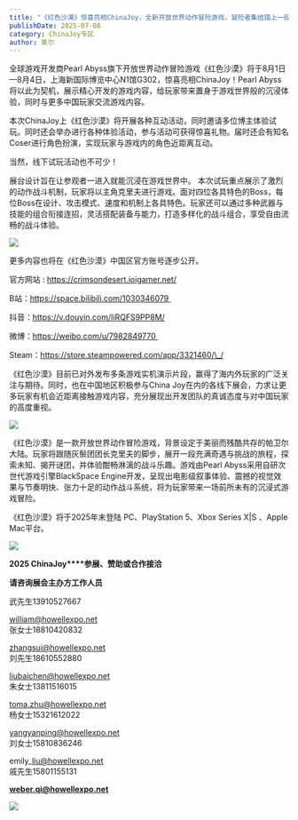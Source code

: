 ```yaml
---
title: "《红色沙漠》惊喜亮相ChinaJoy，全新开放世界动作冒险游戏，冒险者集结踏上一段难以忘怀的旅程！"
publishDate: 2025-07-08
category: ChinaJoy专区
author: 莱尔
---
```


全球游戏开发商Pearl Abyss旗下开放世界动作冒险游戏《红色沙漠》将于8月1日—8月4日，上海新国际博览中心N1馆G302，惊喜亮相ChinaJoy！Pearl Abyss将以此为契机，展示精心开发的游戏内容，给玩家带来置身于游戏世界般的沉浸体验，同时与更多中国玩家交流游戏内容。

本次ChinaJoy上《红色沙漠》将开展各种互动活动，同时邀请多位博主体验试玩。同时还会举办进行各种体验活动，参与活动可获得惊喜礼物。届时还会有知名Coser进行角色扮演，实现玩家与游戏内的角色近距离互动。

当然，线下试玩活动也不可少！

展台设计旨在让参观者一进入就能沉浸在游戏世界中。 本次试玩重点展示了激烈的动作战斗机制，玩家将以主角克里夫进行游戏。面对四位各具特色的Boss，每位Boss在设计、攻击模式、速度和机制上各具特色。玩家还可以通过多种武器与技能的组合衔接连招，灵活搭配装备与能力，打造多样化的战斗组合，享受自由流畅的战斗体验。

![](https://ec-net-1251389766.cos.ap-shanghai.myqcloud.com/wp-content/uploads/2025/07/20250708131047350.png)

更多内容也将在《红色沙漠》中国区官方账号逐步公开。

官方网站 : https://crimsondesert.ioigamer.net/

B站：https://space.bilibili.com/1030346079 

抖音：https://v.douyin.com/IjRQFS9PP8M/

微博：https://weibo.com/u/7982849770 

Steam：https://store.steampowered.com/app/3321460/\_/

《红色沙漠》目前已对外发布多条游戏实机演示片段，赢得了海内外玩家的广泛关注与期待。同时，也在中国地区积极参与China Joy在内的各线下展会，力求让更多玩家有机会近距离接触游戏内容，充分展现出开发团队的真诚态度与对中国玩家的高度重视。

![](https://ec-net-1251389766.cos.ap-shanghai.myqcloud.com/wp-content/uploads/2025/07/20250708131051919.png)

《红色沙漠》是一款开放世界动作冒险游戏，背景设定于美丽而残酷共存的帕卫尔大陆。玩家将跟随灰鬃团团长克里夫的脚步，展开一段充满奇遇与挑战的旅程，探索未知、揭开谜团，并体验酣畅淋漓的战斗乐趣。游戏由Pearl Abyss采用自研次世代游戏引擎BlackSpace Engine开发，呈现出电影级叙事体验、震撼的视觉效果与节奏明快、张力十足的动作战斗系统，将为玩家带来一场前所未有的沉浸式游戏冒险。

《红色沙漠》将于2025年末登陆 PC、PlayStation 5、Xbox Series X|S 、Apple Mac平台。

![](https://ec-net-1251389766.cos.ap-shanghai.myqcloud.com/wp-content/uploads/2025/07/20250708131054368.png)

**2025 ChinaJoy****参展、赞助或合作接洽**

**请咨询展会主办方工作人员**

武先生13910527667

william@howellexpo.net  
张女士18810420832

zhangsui@howellexpo.net  
刘先生18610552880

liubaichen@howellexpo.net  
朱女士13811516015

toma.zhu@howellexpo.net  
杨女士15321612022

yangyanping@howellexpo.net  
刘女士15810836246

emily\_liu@howellexpo.net  
戚先生15801155131

[**weber.qi@howellexpo.net**](mailto:weber.qi@howellexpo.net)

![](https://ec-net-1251389766.cos.ap-shanghai.myqcloud.com/wp-content/uploads/2025/07/20250708131058679.png)

